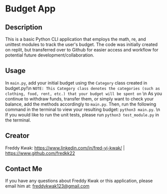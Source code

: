 # Budget App

## Description
This is a basic Python CLI application that employs the math, re, and unittest modules to track the user's budget. The code was initially created on replit, but transferred over to Github for easier access and workflow for potential future development/collaboration.

## Usage
In `main.py`, add your initial budget using the `Category` class created in budget.py!\n
`NOTE: This Category class denotes the categories (such as clothing, food, rent, etc.) that your budget will be spent on` \n
As you continue to withdraw funds, transfer them, or simply want to check your balance, add the methods accordingly to `main.py`. Then, run the following command in the terminal to view your resulting budget: `python3 main.py`.
\n
If you would like to run the unit tests, please run `python3 test_module.py` in the terminal.

## Creator
Freddy Kwak: https://www.linkedin.com/in/fred-yj-kwak/ | https://www.github.com/fredkk22

## Contact Me
If you have any questions about Freddy Kwak or this application, please email him at: freddykwak123@gmail.com
